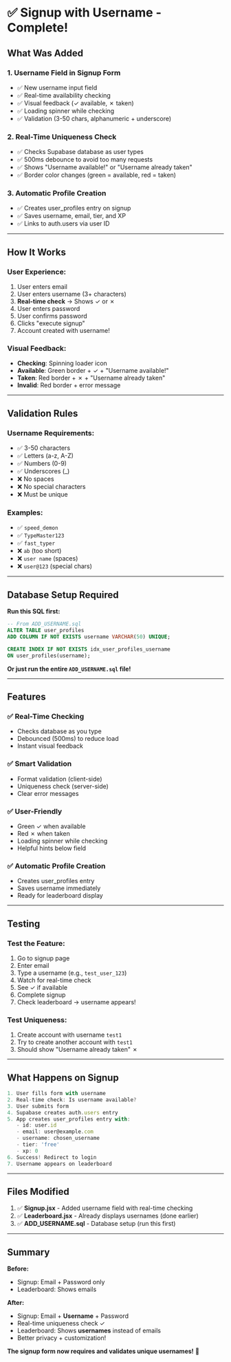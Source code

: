 # ✅ Signup with Username - Complete!

## What Was Added

### 1. **Username Field in Signup Form**
- ✅ New username input field
- ✅ Real-time availability checking
- ✅ Visual feedback (✓ available, ✗ taken)
- ✅ Loading spinner while checking
- ✅ Validation (3-50 chars, alphanumeric + underscore)

### 2. **Real-Time Uniqueness Check**
- ✅ Checks Supabase database as user types
- ✅ 500ms debounce to avoid too many requests
- ✅ Shows "Username available!" or "Username already taken"
- ✅ Border color changes (green = available, red = taken)

### 3. **Automatic Profile Creation**
- ✅ Creates user_profiles entry on signup
- ✅ Saves username, email, tier, and XP
- ✅ Links to auth.users via user ID

---

## How It Works

### User Experience:
1. User enters email
2. User enters username (3+ characters)
3. **Real-time check** → Shows ✓ or ✗
4. User enters password
5. User confirms password
6. Clicks "execute signup"
7. Account created with username!

### Visual Feedback:
- **Checking**: Spinning loader icon
- **Available**: Green border + ✓ + "Username available!"
- **Taken**: Red border + ✗ + "Username already taken"
- **Invalid**: Red border + error message

---

## Validation Rules

### Username Requirements:
- ✅ 3-50 characters
- ✅ Letters (a-z, A-Z)
- ✅ Numbers (0-9)
- ✅ Underscores (_)
- ❌ No spaces
- ❌ No special characters
- ❌ Must be unique

### Examples:
- ✅ `speed_demon`
- ✅ `TypeMaster123`
- ✅ `fast_typer`
- ❌ `ab` (too short)
- ❌ `user name` (spaces)
- ❌ `user@123` (special chars)

---

## Database Setup Required

**Run this SQL first:**

```sql
-- From ADD_USERNAME.sql
ALTER TABLE user_profiles 
ADD COLUMN IF NOT EXISTS username VARCHAR(50) UNIQUE;

CREATE INDEX IF NOT EXISTS idx_user_profiles_username 
ON user_profiles(username);
```

**Or just run the entire `ADD_USERNAME.sql` file!**

---

## Features

### ✅ Real-Time Checking
- Checks database as you type
- Debounced (500ms) to reduce load
- Instant visual feedback

### ✅ Smart Validation
- Format validation (client-side)
- Uniqueness check (server-side)
- Clear error messages

### ✅ User-Friendly
- Green ✓ when available
- Red ✗ when taken
- Loading spinner while checking
- Helpful hints below field

### ✅ Automatic Profile Creation
- Creates user_profiles entry
- Saves username immediately
- Ready for leaderboard display

---

## Testing

### Test the Feature:
1. Go to signup page
2. Enter email
3. Type a username (e.g., `test_user_123`)
4. Watch for real-time check
5. See ✓ if available
6. Complete signup
7. Check leaderboard → username appears!

### Test Uniqueness:
1. Create account with username `test1`
2. Try to create another account with `test1`
3. Should show "Username already taken" ✗

---

## What Happens on Signup

```javascript
1. User fills form with username
2. Real-time check: Is username available?
3. User submits form
4. Supabase creates auth.users entry
5. App creates user_profiles entry with:
   - id: user.id
   - email: user@example.com
   - username: chosen_username
   - tier: 'free'
   - xp: 0
6. Success! Redirect to login
7. Username appears on leaderboard
```

---

## Files Modified

1. ✅ **Signup.jsx** - Added username field with real-time checking
2. ✅ **Leaderboard.jsx** - Already displays usernames (done earlier)
3. ✅ **ADD_USERNAME.sql** - Database setup (run this first)

---

## Summary

**Before:**
- Signup: Email + Password only
- Leaderboard: Shows emails

**After:**
- Signup: Email + **Username** + Password
- Real-time uniqueness check ✓
- Leaderboard: Shows **usernames** instead of emails
- Better privacy + customization!

**The signup form now requires and validates unique usernames!** 🎉
